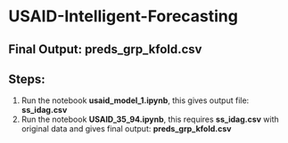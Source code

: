 # USAID-Intelligent-Forecasting

## Final Output: preds_grp_kfold.csv

## Steps:

1. Run the notebook **usaid_model_1.ipynb**, this gives output file: **ss_idag.csv**
2. Run the notebook **USAID_35_94.ipynb**, this requires **ss_idag.csv** with original data and gives final output: **preds_grp_kfold.csv**


